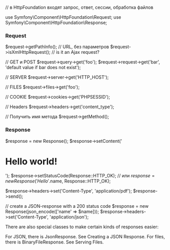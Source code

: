 // в HttpFoundation входят запрос, ответ, сессии, обработка файлов

use Symfony\Component\HttpFoundation\Request;
use Symfony\Component\HttpFoundation\Response;


### Request

$request->getPathInfo(); // URL, без параметров
$request->isXmlHttpRequest(); // is it an Ajax request?

// GET и POST
$request->query->get('foo');
$request->request->get('bar', 'default value if bar does not exist');

// SERVER
$request->server->get('HTTP_HOST');

// FILES
$request->files->get('foo');

// COOKIE
$request->cookies->get('PHPSESSID');

// Headers
$request->headers->get('content_type');

// Получить имя метода
$request->getMethod();


### Response

$response = new Response();
$response->setContent('<html><body><h1>Hello world!</h1></body></html>');
$response->setStatusCode(Response::HTTP_OK);
// или
$response = new Response('Hello '.$name, Response::HTTP_OK);

$response->headers->set('Content-Type', 'application/pdf');
$response->send();

// create a JSON-response with a 200 status code
$response = new Response(json_encode(['name' => $name]));
$response->headers->set('Content-Type', 'application/json');


There are also special classes to make certain kinds of responses easier:

For JSON, there is JsonResponse. See Creating a JSON Response.
For files, there is BinaryFileResponse. See Serving Files.
